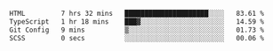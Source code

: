 <!--START_SECTION:waka-->

```txt
HTML         7 hrs 32 mins   █████████████████████░░░░   83.61 %
TypeScript   1 hr 18 mins    ███▓░░░░░░░░░░░░░░░░░░░░░   14.59 %
Git Config   9 mins          ▒░░░░░░░░░░░░░░░░░░░░░░░░   01.73 %
SCSS         0 secs          ░░░░░░░░░░░░░░░░░░░░░░░░░   00.06 %
```

<!--END_SECTION:waka-->
